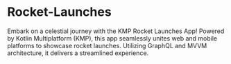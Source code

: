 # Rocket-Launches
Embark on a celestial journey with the KMP Rocket Launches App! Powered by Kotlin Multiplatform (KMP), this app seamlessly unites web and mobile platforms to showcase rocket launches. Utilizing GraphQL and MVVM architecture, it delivers a streamlined experience.
